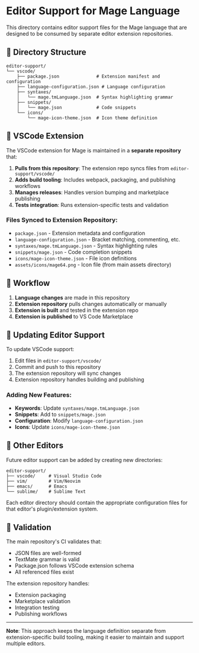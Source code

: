 # Editor Support for Mage Language

This directory contains editor support files for the Mage language that are designed to be consumed by separate editor extension repositories.

## 📁 Directory Structure

```
editor-support/
└── vscode/
    ├── package.json              # Extension manifest and configuration
    ├── language-configuration.json # Language configuration
    ├── syntaxes/
    │   └── mage.tmLanguage.json  # Syntax highlighting grammar
    ├── snippets/
    │   └── mage.json             # Code snippets
    └── icons/
        └── mage-icon-theme.json  # Icon theme definition
```

## 🔗 VSCode Extension

The VSCode extension for Mage is maintained in a **separate repository** that:

1. **Pulls from this repository**: The extension repo syncs files from `editor-support/vscode/`
2. **Adds build tooling**: Includes webpack, packaging, and publishing workflows  
3. **Manages releases**: Handles version bumping and marketplace publishing
4. **Tests integration**: Runs extension-specific tests and validation

### **Files Synced to Extension Repository:**

- `package.json` - Extension metadata and configuration
- `language-configuration.json` - Bracket matching, commenting, etc.
- `syntaxes/mage.tmLanguage.json` - Syntax highlighting rules
- `snippets/mage.json` - Code completion snippets
- `icons/mage-icon-theme.json` - File icon definitions
- `assets/icons/mage64.png` - Icon file (from main assets directory)

## 🚀 Workflow

1. **Language changes** are made in this repository
2. **Extension repository** pulls changes automatically or manually
3. **Extension is built** and tested in the extension repo
4. **Extension is published** to VS Code Marketplace

## 📝 Updating Editor Support

To update VSCode support:

1. Edit files in `editor-support/vscode/`
2. Commit and push to this repository
3. The extension repository will sync changes
4. Extension repository handles building and publishing

### **Adding New Features:**

- **Keywords**: Update `syntaxes/mage.tmLanguage.json`
- **Snippets**: Add to `snippets/mage.json`  
- **Configuration**: Modify `language-configuration.json`
- **Icons**: Update `icons/mage-icon-theme.json`

## 🎯 Other Editors

Future editor support can be added by creating new directories:

```
editor-support/
├── vscode/     # Visual Studio Code
├── vim/        # Vim/Neovim
├── emacs/      # Emacs
└── sublime/    # Sublime Text
```

Each editor directory should contain the appropriate configuration files for that editor's plugin/extension system.

## 🔧 Validation

The main repository's CI validates that:
- JSON files are well-formed
- TextMate grammar is valid
- Package.json follows VSCode extension schema
- All referenced files exist

The extension repository handles:
- Extension packaging
- Marketplace validation
- Integration testing
- Publishing workflows

---

**Note**: This approach keeps the language definition separate from extension-specific build tooling, making it easier to maintain and support multiple editors. 